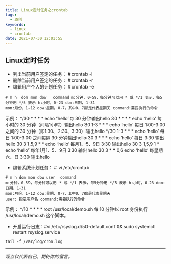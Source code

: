 ```yaml
---
title: Linux定时任务之crontab
tags:
  - 原创
keywords:
  - linux
  - crontab
date: 2021-07-30 12:01:55
---
```


## Linux定时任务

-  列出当前用户签定的任务： # crontab -l
-  删除当前用户签定的任务： # crontab -r
-  编辑用户个人的计划任务： # crontab -e
```
# m h  dom mon dow   command m:分钟，0-59，每分钟可以用 * 或 */1 表示，每5分钟用 */5 表示 h:小时，0-23 dom:日期，1-31
mon:月份，1-12 dow:星期，0-7，其中0、7都是代表星期天 command:需要执行的命令
```
示例： */30 * * * * echo ‘hello’ 每 30 分钟输出hello
30 * * * *  echo ‘hello’ 每小时的 30 分钟（间隔1小时）输出hello
30 1-3 * * *  echo ‘hello’ 每日 1:00-3:00 之间的 30 分钟（即1:30、2:30、3:30）输出hello
*/30 1-3 * * *  echo ‘hello’ 每日 1:00-3:00 之间每隔 30 分钟输出hello
30 3 * * *  echo ‘hello’ 每日 3:30 输出hello
30 3 1,5,9 * *  echo ‘hello’ 每月1、5、9日 3:30 输出hello
30 3 1,5,9 1 *  echo ‘hello’ 每年1月1、5、9日 3:30 输出hello
30 3 * * 0,6  echo ‘hello’ 每星期六、日 3:30 输出hello

- 编辑系统计划任务： # vi /etc/crontab
```
# m h dom mon dow user  command
m:分钟，0-59，每分钟可以用 * 或 */1 表示，每5分钟用 */5 表示 h:小时，0-23 dom:日期，1-31
mon:月份，1-12 dow:星期，0-7，其中0、7都是代表星期天
user: 指定用户名 command:需要执行的命令
```
示例：
*/10 * * * * root /usr/local/demo.sh
每 10 分钟以 root 身份执行 /usr/local/demo.sh 这个脚本。

- 开启运行日志：#vi /etc/rsyslog.d/50-default.conf && sudo systemctl restart rsyslog.service
```
tail -f /var/log/cron.log
```


-----

*观点仅代表自己，期待你的留言。*
